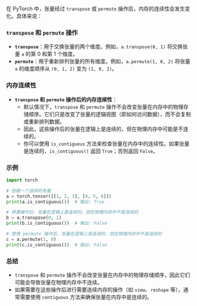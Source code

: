 在 PyTorch 中，张量经过 `transpose` 或 `permute` 操作后，内存的连续性会发生变化。具体来说：

### `transpose` 和 `permute` 操作

- **`transpose`**：用于交换张量的两个维度。例如，`a.transpose(0, 1)` 将交换张量 `a` 的第 0 和第 1 个维度。
- **`permute`**：用于重新排列张量的所有维度。例如，`a.permute(1, 0, 2)` 将张量 `a` 的维度顺序从 `(0, 1, 2)` 变为 `(1, 0, 2)`。

### 内存连续性

- **`transpose` 和 `permute` 操作后的内存连续性**：
  - 默认情况下，`transpose` 和 `permute` 操作不会改变张量在内存中的物理存储顺序。它们只是改变了张量的逻辑视图（即如何访问数据），而不会复制或重新排列数据。
  - 因此，这些操作后的张量在逻辑上是连续的，但在物理内存中可能是不连续的。
  - 你可以使用 `is_contiguous` 方法来检查张量在内存中的连续性。如果张量是连续的，`is_contiguous()` 返回 `True`；否则返回 `False`。

### 示例

```python
import torch

# 创建一个连续的张量
a = torch.tensor([[1, 2, 3], [4, 5, 6]])
print(a.is_contiguous())  # 输出: True

# 转置操作后，张量在逻辑上是连续的，但在物理内存中不是连续的
b = a.transpose(0, 1)
print(b.is_contiguous())  # 输出: False

# 使用 permute 操作后，张量在逻辑上是连续的，但在物理内存中不是连续的
c = a.permute(1, 0)
print(c.is_contiguous())  # 输出: False
```

### 总结

- `transpose` 和 `permute` 操作不会改变张量在内存中的物理存储顺序，因此它们可能会导致张量在物理内存中不连续。
- 如果需要在这些操作后进行需要连续内存的操作（如 `view`、`reshape` 等），通常需要使用 `contiguous` 方法来确保张量在内存中是连续的。
